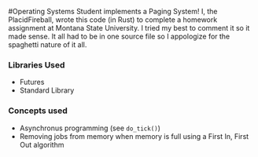 #Operating Systems Student implements a Paging System!
I, the PlacidFireball, wrote this code (in Rust) to complete a homework assignment at Montana State University.
I tried my best to comment it so it made sense. It all had to be in one source file so I appologize for the spaghetti nature of it all.
### Libraries Used
* Futures
* Standard Library
### Concepts used
* Asynchronus programming (see `do_tick()`)
* Removing jobs from memory when memory is full using a First In, First Out algorithm
